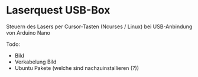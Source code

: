 # Laserquest USB-Box

Steuern des Lasers per Cursor-Tasten (Ncurses / Linux) bei USB-Anbindung von Arduino Nano

Todo: 
* Bild
* Verkabelung Bild
* Ubuntu Pakete (welche sind nachzuinstallieren (?))
